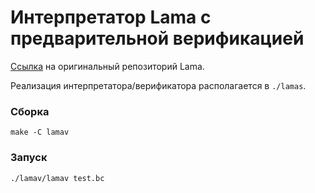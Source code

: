 # Интерпретатор Lama с предварительной верификацией
[Ссылка](https://github.com/PLTools/Lama) на оригинальный репозиторий Lama.

Реализация интерпретатора/верификатора располагается в `./lamas`.

### Сборка
```
make -C lamav
```
### Запуск
```
./lamav/lamav test.bc
```
